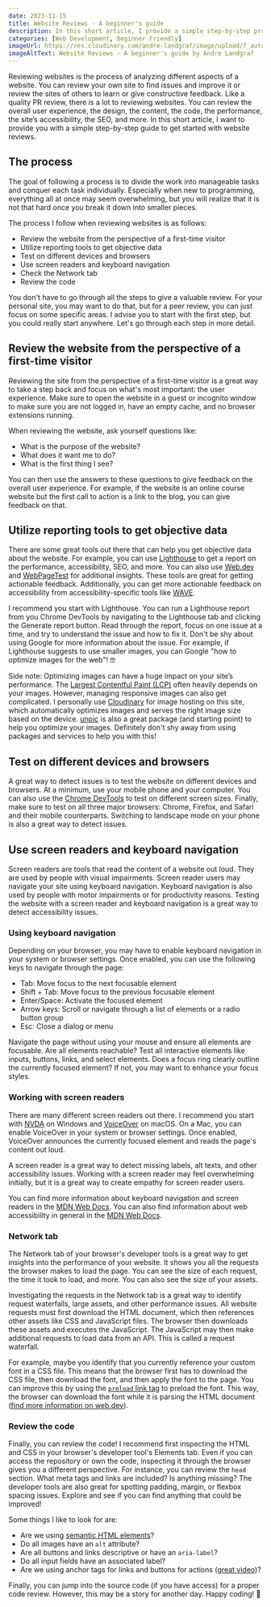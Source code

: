 ```yaml
---
date: 2023-11-15
title: Website Reviews - A beginner's guide
description: In this short article, I provide a simple step-by-step process to reviewing websites. Follow this guide to give constructive feedback to your peers or find ways to improve your own web app.
categories: [Web Development, Beginner Friendly]
imageUrl: https://res.cloudinary.com/andre-landgraf/image/upload/f_auto,q_auto/v1682302824/andrelandgraf.dev/website_reviews_scqfml
imageAltText: Website Reviews - A beginner's guide by Andre Landgraf
---
```


Reviewing websites is the process of analyzing different aspects of a website. You can review your own site to find issues and improve it or review the sites of others to learn or give constructive feedback. Like a quality PR review, there is a lot to reviewing websites. You can review the overall user experience, the design, the content, the code, the performance, the site’s accessibility, the SEO, and more. In this short article, I want to provide you with a simple step-by-step guide to get started with website reviews.

## The process

The goal of following a process is to divide the work into manageable tasks and conquer each task individually. Especially when new to programming, everything all at once may seem overwhelming, but you will realize that it is not that hard once you break it down into smaller pieces.

The process I follow when reviewing websites is as follows:

- Review the website from the perspective of a first-time visitor
- Utilize reporting tools to get objective data
- Test on different devices and browsers
- Use screen readers and keyboard navigation
- Check the Network tab
- Review the code

You don't have to go through all the steps to give a valuable review. For your personal site, you may want to do that, but for a peer review, you can just focus on some specific areas. I advise you to start with the first step, but you could really start anywhere. Let's go through each step in more detail.

## Review the website from the perspective of a first-time visitor

Reviewing the site from the perspective of a first-time visitor is a great way to take a step back and focus on what's most important: the user experience. Make sure to open the website in a guest or incognito window to make sure you are not logged in, have an empty cache, and no browser extensions running.

When reviewing the website, ask yourself questions like:

- What is the purpose of the website?
- What does it want me to do?
- What is the first thing I see?

You can then use the answers to these questions to give feedback on the overall user experience. For example, if the website is an online course website but the first call to action is a link to the blog, you can give feedback on that.

## Utilize reporting tools to get objective data

There are some great tools out there that can help you get objective data about the website. For example, you can use [Lighthouse](https://developers.google.com/web/tools/lighthouse) to get a report on the performance, accessibility, SEO, and more. You can also use [Web.dev](https://web.dev/measure/) and [WebPageTest](https://www.webpagetest.org/) for additional insights. These tools are great for getting actionable feedback. Additionally, you can get more actionable feedback on accessibility from accessibility-specific tools like [WAVE](https://wave.webaim.org/extension/).

I recommend you start with Lighthouse. You can run a Lighthouse report from you Chrome DevTools by navigating to the Lighthouse tab and clicking the Generate report button. Read through the report, focus on one issue at a time, and try to understand the issue and how to fix it. Don't be shy about using Google for more information about the issue. For example, if Lighthouse suggests to use smaller images, you can Google "how to optimize images for the web"! 🤓

Side note: Optimizing images can have a huge impact on your site’s performance. The [Largest Contentful Paint (LCP)](https://web.dev/articles/lcp) often heavily depends on your images. However, managing responsive images can also get complicated. I personally use [Cloudinary](https://cloudinary.com/) for image hosting on this site, which automatically optimizes images and serves the right image size based on the device. [unpic](https://unpic.pics) is also a great package (and starting point) to help you optimize your images. Definitely don't shy away from using packages and services to help you with this!

## Test on different devices and browsers

A great way to detect issues is to test the website on different devices and browsers. At a minimum, use your mobile phone and your computer. You can also use the [Chrome DevTools](https://developer.chrome.com/docs/devtools/) to test on different screen sizes. Finally, make sure to test on all three major browsers: Chrome, Firefox, and Safari and their mobile counterparts. Switching to landscape mode on your phone is also a great way to detect issues.

## Use screen readers and keyboard navigation

Screen readers are tools that read the content of a website out loud. They are used by people with visual impairments. Screen reader users may navigate your site using keyboard navigation. Keyboard navigation is also used by people with motor impairments or for productivity reasons. Testing the website with a screen reader and keyboard navigation is a great way to detect accessibility issues.

### Using keyboard navigation

Depending on your browser, you may have to enable keyboard navigation in your system or browser settings. Once enabled, you can use the following keys to navigate through the page:

- Tab: Move focus to the next focusable element
- Shift + Tab: Move focus to the previous focusable element
- Enter/Space: Activate the focused element
- Arrow keys: Scroll or navigate through a list of elements or a radio button group
- Esc: Close a dialog or menu

Navigate the page without using your mouse and ensure all elements are focusable. Are all elements reachable? Test all interactive elements like inputs, buttons, links, and select elements. Does a focus ring clearly outline the currently focused element? If not, you may want to enhance your focus styles.


### Working with screen readers

There are many different screen readers out there. I recommend you start with [NVDA](https://www.nvaccess.org/) on Windows and [VoiceOver](https://www.apple.com/accessibility/mac/vision/) on macOS. On a Mac, you can enable VoiceOver in your system or browser settings. Once enabled, VoiceOver announces the currently focused element and reads the page's content out loud.

A screen reader is a great way to detect missing labels, alt texts, and other accessibility issues. Working with a screen reader may feel overwhelming initially, but it is a great way to create empathy for screen reader users.

You can find more information about keyboard navigation and screen readers in the [MDN Web Docs](https://developer.mozilla.org/en-US/docs/Glossary/Screen_reader). You can also find information about web accessibility in general in the  [MDN Web Docs](https://developer.mozilla.org/en-US/docs/Web/Accessibility/ARIA).

### Network tab

The Network tab of your browser's developer tools is a great way to get insights into the performance of your website. It shows you all the requests the browser makes to load the page. You can see the size of each request, the time it took to load, and more. You can also see the size of your assets.

Investigating the requests in the Network tab is a great way to identify request waterfalls, large assets, and other performance issues. All website requests must first download the HTML document, which then references other assets like CSS and JavaScript files. The browser then downloads these assets and executes the JavaScript. The JavaScript may then make additional requests to load data from an API. This is called a request waterfall.

For example, maybe you identify that you currently reference your custom font in a CSS file. This means that the browser first has to download the CSS file, then download the font, and then apply the font to the page. You can improve this by using the [`preload` link tag](https://developer.mozilla.org/en-US/docs/Web/HTML/Attributes/rel/preload) to preload the font. This way, the browser can download the font while it is parsing the HTML document ([find more information on web.dev](https://web.dev/articles/codelab-preload-web-fonts)).

### Review the code

Finally, you can review the code! I recommend first inspecting the HTML and CSS in your browser's developer tool's Elements tab. Even if you can access the repository or own the code, inspecting it through the browser gives you a different perspective. For instance, you can review the `head` section. What meta tags and links are included? Is anything missing? The developer tools are also great for spotting padding, margin, or flexbox spacing issues. Explore and see if you can find anything that could be improved!

Some things I like to look for are:

- Are we using [semantic HTML elements](https://developer.mozilla.org/en-US/docs/Glossary/Semantics#semantics_in_html)?
- Do all images have an `alt` attribute?
- Are all buttons and links descriptive or have an `aria-label`?
- Do all input fields have an associated label?
- Are we using anchor tags for links and buttons for actions ([great video](https://x.com/Steve8708/status/1530978903698771969?s=20))?

Finally, you can jump into the source code (if you have access) for a proper code review. However, this may be a story for another day. Happy coding! 🙋